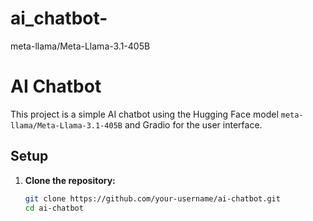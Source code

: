 # ai_chatbot-
meta-llama/Meta-Llama-3.1-405B
# AI Chatbot

This project is a simple AI chatbot using the Hugging Face model `meta-llama/Meta-Llama-3.1-405B` and Gradio for the user interface.

## Setup

1. **Clone the repository:**
   ```bash
   git clone https://github.com/your-username/ai-chatbot.git
   cd ai-chatbot
